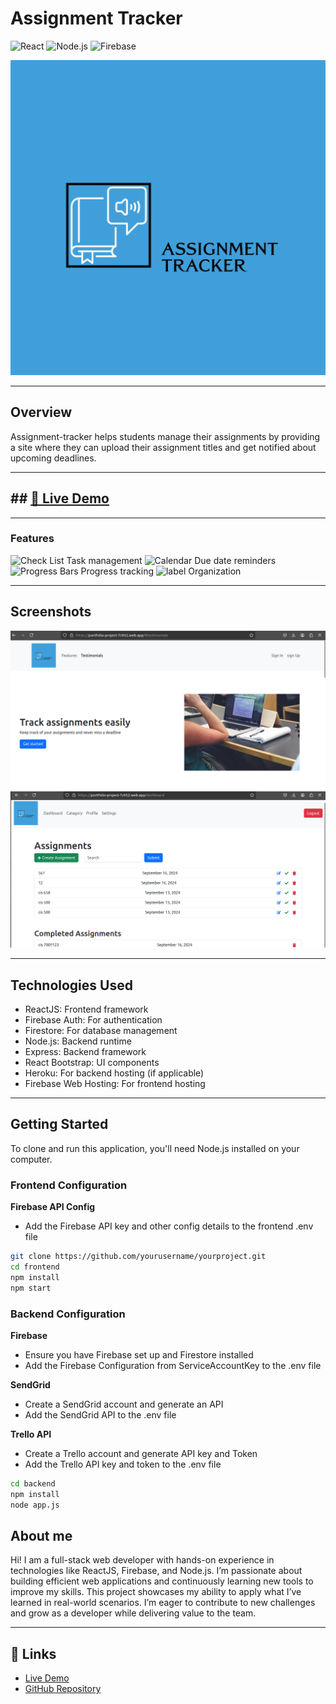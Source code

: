 # Assignment Tracker
![React](https://img.shields.io/badge/react-v18-blue)
![Node.js](https://img.shields.io/badge/node.js-v20-green)
![Firebase](https://img.shields.io/badge/firebase-v9-orange)



[![assignment-tracker](https://github.com/teresiawairimu/Assignment_Tracker/blob/main/assignment-tracker/frontend/src/assets/logo.png)](https://portfolio-project-7c952.web.app/)

---

## Overview

Assignment-tracker helps students manage their assignments by providing a site where they can upload their assignment titles and get notified about upcoming deadlines.

---
## ## [🚀 Live Demo](https://portfolio-project-7c952.web.app/)

---

### Features

![Check List](https://img.shields.io/badge/Check_List-fa--light-lightgrey?logo=font-awesome) Task management
![Calendar](https://img.shields.io/badge/Calendar-fa--regular-lightgrey?logo=font-awesome) Due date reminders
![Progress Bars](https://img.shields.io/badge/Progress_Bars-fa--solid-lightgrey?logo=font-awesome) Progress tracking
![label](https://img.shields.io/badge/Tag-fa--regular-lightgrey?logo=font-awesome) Organization

---

## Screenshots
![Homepage](https://github.com/teresiawairimu/Assignment_Tracker/blob/main/assignment-tracker/frontend/src/assets/images/homepage.png)
![Dashboard](https://github.com/teresiawairimu/Assignment_Tracker/blob/main/assignment-tracker/frontend/src/assets/images/dashboard_assignment.png)


---

## Technologies Used

- ReactJS: Frontend framework
- Firebase Auth: For authentication
- Firestore: For database management
- Node.js: Backend runtime
- Express: Backend framework
- React Bootstrap: UI components
- Heroku: For backend hosting (if applicable)
- Firebase Web Hosting: For frontend hosting

---
  
## Getting Started
  
To clone and run this application, you'll need Node.js installed on your computer.

### Frontend Configuration

**Firebase API Config**
- Add the Firebase API key and other config details to the frontend .env file

```bash
git clone https://github.com/yourusername/yourproject.git
cd frontend
npm install
npm start 
```

### Backend Configuration

**Firebase**
- Ensure you have Firebase set up and Firestore installed
- Add the Firebase Configuration from ServiceAccountKey to the .env file

**SendGrid**
- Create a SendGrid account and generate an API
- Add the SendGrid API to the .env file

**Trello API**
- Create a Trello account and generate API key and Token
- Add the Trello API key and token to the .env file

  
```bash
cd backend
npm install
node app.js
```

## About me

Hi! I am a full-stack web developer with hands-on experience in technologies like ReactJS, Firebase, and Node.js. 
I’m passionate about building efficient web applications and continuously learning new tools to improve my skills.
This project showcases my ability to apply what I’ve learned in real-world scenarios. 
I’m eager to contribute to new challenges and grow as a developer while delivering value to the team.


---
## 🔗 Links
- [Live Demo](https://portfolio-project-7c952.web.app/dashboard)
- [GitHub Repository](https://github.com/teresiawairimu/Assignment_Tracker/tree/main)













